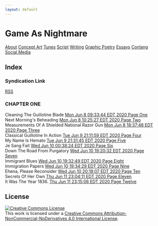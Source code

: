```yaml
---
layout: default
---
```

# Game As Nightmare

[About](https://lwflouisa.github.io/uploadedfairyalt/about.html) [Concept Art](https://lwflouisa.github.io/uploadedfairyalt/conceptart.html) [Tunes](https://lwflouisa.github.io/uploadedfairyalt/tunes.html) [Script](https://lwflouisa.github.io/uploadedfairyalt/script_index.html) [Writing](https://www.pixiv.net/en/users/22919066) [Graphic Poetry](https://lwflouisa.github.io/uploadedfairyalt/gr_poetry.html) [Essays](https://lwflouisa.github.io/uploadedfairyalt/essays.html) [Conlang](https://personaljournal.ca/hafestra-conlang/) [Social Media](https://lwflouisa.github.io/uploadedfairyalt/social.html)

## Index

### Syndication Link
[RSS](https://lwflouisa.github.io/uploadedfairySynd/atom.xml)

### CHAPTER ONE

Cleaning The Guillotine Blade [Mon Jun  8 09:33:44 EDT 2020 Page One](https://lwflouisa.github.io/uploadedfairyalt/page_html/chapterone/page1.html)<br />
Next Morning's Beheading [Mon Jun  8 10:25:27 EDT 2020 Page Two](https://lwflouisa.github.io/uploadedfairyalt/page_html/chapterone/page2.html)<br />
Measurements Of A Shielded National Razor Gun [Mon Jun  8 18:37:48 EDT 2020 Page Three](https://lwflouisa.github.io/uploadedfairyalt/page_html/chapterone/page3.html)<br />
Classical Guillotine In Action [Tue Jun  9 21:11:59 EDT 2020 Page Four](https://lwflouisa.github.io/uploadedfairyalt/page_html/chapterone/page3.html)<br />
My Name Is Hemato [Tue Jun  9 21:31:45 EDT 2020 Page Five](https://lwflouisa.github.io/uploadedfairyalt/page_html/chapterone/page5.html)<br />
Je Sang Fait [Wed Jun 10 00:38:24 EDT 2020 Page Six](https://lwflouisa.github.io/uploadedfairyalt/page_html/page6.html)<br />
Down The Road From Purgatory [Wed Jun 10 19:20:32 EDT 2020 Page Seven](https://lwflouisa.github.io/uploadedfairyalt/page_html/chapterone/page7.html)<br />
Immigrant Blues [Wed Jun 10 19:32:49 EDT 2020 Page Eight](https://lwflouisa.github.io/uploadedfairyalt/page_html/chapterone/page8.html)<br />
Immigration Papers [Wed Jun 10 19:34:29 EDT 2020 Page Nine](https://lwflouisa.github.io/uploadedfairyalt/page_html/chapterone/page8.html)<br />
Ehena, Please Reconsider [Wed Jun 10 20:18:07 EDT 2020 Page Ten](https://lwflouisa.github.io/uploadedfairyalt/page_html/chapterone/page10.html)<br />
Secrets Of Her Own [Thu Jun 11 23:04:11 EDT 2020 Page Eleven](https://lwflouisa.github.io/uploadedfairyalt/page_html/chapterone/page11.html)<br />
It Was The Year 1836. [Thu Jun 11 23:15:06 EDT 2020 Page Twelve](https://lwflouisa.github.io/uploadedfairyalt/page_html/chapterone/page12.html)

## License
<a rel="license" href="http://creativecommons.org/licenses/by-nc-nd/4.0/"><img alt="Creative Commons License" style="border-width:0" src="https://i.creativecommons.org/l/by-nc-nd/4.0/80x15.png" /></a><br />This work is licensed under a <a rel="license" href="http://creativecommons.org/licenses/by-nc-nd/4.0/">Creative Commons Attribution-NonCommercial-NoDerivatives 4.0 International License</a>.
